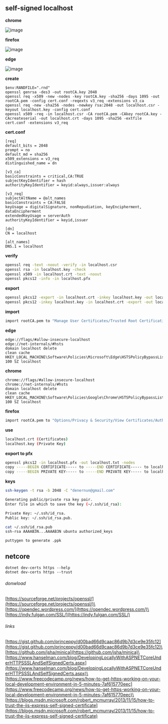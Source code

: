 ## self-signed localhost
**chrome**

![image](https://user-images.githubusercontent.com/3607988/132902478-8cf8da91-1237-4d5d-aabc-ad7b7a495a7e.png)

**firefox**

![image](https://user-images.githubusercontent.com/3607988/132902392-eb722a37-3bcd-43fd-b794-4059435b8c54.png)

**edge**

![image](https://user-images.githubusercontent.com/3607988/132902600-b4569f98-2f54-4b97-a90b-99c4813a3063.png)

**create**
```terminal
$env:RANDFILE=".rnd"
openssl genrsa -des3 -out rootCA.key 2048
openssl req -x509 -new -nodes -key rootCA.key -sha256 -days 1095 -out rootCA.pem -config cert.conf -reqexts v3_req -extensions v3_ca
openssl req -new -sha256 -nodes -newkey rsa:2048 -out localhost.csr -keyout localhost.key -config cert.conf
openssl x509 -req -in localhost.csr -CA rootCA.pem -CAkey rootCA.key -CAcreateserial -out localhost.crt -days 1095 -sha256 -extfile cert.conf -extensions v3_req
```
**cert.conf**
```terminal
[req]
default_bits = 2048
prompt = no
default_md = sha256
x509_extensions = v3_req
distinguished_name = dn

[v3_ca]
basicConstraints = critical,CA:TRUE
subjectKeyIdentifier = hash
authorityKeyIdentifier = keyid:always,issuer:always

[v3_req]
subjectAltName = @alt_names
basicConstraints = CA:FALSE
keyUsage = digitalSignature, nonRepudiation, keyEncipherment, dataEncipherment
extendedKeyUsage = serverAuth
authorityKeyIdentifier = keyid,issuer

[dn]
CN = localhost

[alt_names]
DNS.1 = localhost
```
**verify**
```bash
openssl req -text -noout -verify -in localhost.csr
openssl rsa -in localhost.key -check
openssl x509 -in localhost.crt -text -noout
openssl pkcs12 -info -in localhost.pfx
```
**export**
```bash
openssl pkcs12 -export -in localhost.crt -inkey localhost.key -out localhost.p12
openssl pkcs12 -inkey localhost.key -in localhost.crt -export -out localhost.pfx
```
**import**
```bash
import rootCA.pem to "Manage User Certificates/Trusted Root Certification Authorities"
```
**edge**
```text
edge://flags/#allow-insecure-localhost
edge://net-internals/#hsts
domain localhost delete
clean cache
HKEY_LOCAL_MACHINE\Software\Policies\Microsoft\Edge\HSTSPolicyBypassList
100 SZ localhost
```
**chrome**
```text
chrome://flags/#allow-insecure-localhost
chrome://net-internals/#hsts
domain localhost delete
clean cache
HKEY_LOCAL_MACHINE\Software\Policies\Google\Chrome\HSTSPolicyBypassList
100 SZ localhost
```
**firefox**
```bash
import rootCA.pem to "Options/Privacy & Security/View Certificates/Authorities"
```
**use**
```bash
localhost.crt (Certificates)
localhost.key (Private Key)
```
**export to pfx**
```bash
openssl pkcs12 -in localhost.pfx -out localhost.txt -nodes
copy -----BEGIN CERTIFICATE----- to -----END CERTIFICATE----- to localhost.crt
copy -----BEGIN PRIVATE KEY----- to -----END PRIVATE KEY----- to localhost.key
```
**keys**
```bash
ssh-keygen -t rsa -b 2048 -C "denernun@gmail.com"

Generating public/private rsa key pair.
Enter file in which to save the key (~/.ssh/id_rsa):

Private Key: ~/.ssh/id_rsa.
Public key: ~/.ssh/id_rsa.pub.

cat ~/.ssh/id_rsa.pub
ssh-rsa AAAAB3N...AAAAB3N ubuntu authorized_keys

puttygen to generate .ppk
```
## netcore
```text
dotnet dev-certs https --help
dotnet dev-certs https --trust
```
###### donwload
[https://sourceforge.net/projects/openssl/](https://sourceforge.net/projects/openssl/)\
[https://opendec.wordpress.com/](https://opendec.wordpress.com/)\
[https://indy.fulgan.com/SSL/](https://indy.fulgan.com/SSL/)
###### links
[https://gist.github.com/princeppy/d00bad66d9caac86d9b7d3ce9e35fc12](https://gist.github.com/princeppy/d00bad66d9caac86d9b7d3ce9e35fc12)\
[https://github.com/jsha/minica](https://github.com/jsha/minica)\
[https://www.hanselman.com/blog/DevelopingLocallyWithASPNETCoreUnderHTTPSSSLAndSelfSignedCerts.aspx](https://www.hanselman.com/blog/DevelopingLocallyWithASPNETCoreUnderHTTPSSSLAndSelfSignedCerts.aspx)\
[https://www.freecodecamp.org/news/how-to-get-https-working-on-your-local-development-environment-in-5-minutes-7af615770eec](https://www.freecodecamp.org/news/how-to-get-https-working-on-your-local-development-environment-in-5-minutes-7af615770eec)\
[https://blogs.msdn.microsoft.com/robert_mcmurray/2013/11/15/how-to-trust-the-iis-express-self-signed-certificate](https://blogs.msdn.microsoft.com/robert_mcmurray/2013/11/15/how-to-trust-the-iis-express-self-signed-certificate)
